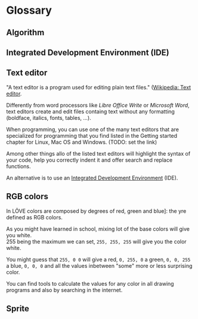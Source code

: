 # Glossary

## <a name="algorithm"></a>Algorithm

## <a name="ide"></a>Integrated Development Environment (IDE)

## <a name="text-editor"></a>Text editor

"A text editor is a program used for editing plain text files." ([Wikipedia: Text editor](https://en.wikipedia.org/wiki/Text_editor).

Differently from word processors like _Libre Office Write_ or _Microsoft Word_, text editors create and edit files containg text without any formatting (boldface, italics, fonts, tables, ...).

When programming, you can use one of the many text editors that are specialized for programming that you find listed in the Getting started chapter for Linux, Mac OS and Windows. (TODO: set the link)

Among other things allo of the listed text editors will highlight the syntax of your code, help you correctly indent it and offer search and replace functions.

An alternative is to use an [Integrated Development Environment](glossary#IDE) (IDE).

## <a name="rgb-color"></a>RGB colors

In LÖVE colors are composed by degrees of red, green and blue]: the yre defined as RGB colors.

As you might have learned in school, mixing lot of the base colors will give you white.  
255 being the maximum we can set, `255, 255, 255` will give you the color white.

You might guess that `255, 0 0` will give a red, `0, 255, 0` a green, `0, 0, 255` a blue, `0, 0, 0` and all the values inbetween "some" more or less surprising color.

You can find tools to calculate the values for any color in all drawing programs and also by searching in the internet.

## <a name="sprite"></a>Sprite
